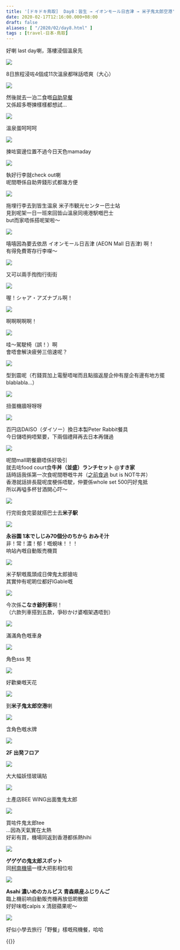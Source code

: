 ```yaml
---
title: '[ドキドキ鳥取]  Day8：皆生 → イオンモール日吉津 → 米子鬼太郎空港'
date: 2020-02-17T12:16:00.000+08:00
draft: false
aliases: [ "/2020/02/day8.html" ]
tags : [travel-日本-鳥取]
---
```


好喇 last day喇，落樓浸個溫泉先  

![](/images/tottori8a1.jpg)

8日旅程浸咗4個成11次溫泉都咪話唔爽（大心）  

![](/images/tottori8a4.jpg)

然後就去一泊二食嘅[自助早餐](https://hidie.net/tottori8a/)  
又係超多嘢揀樣樣都想試...  

![](/images/tottori8a5.jpg)

溫泉蛋呵呵呵  

![](/images/tottori8a7.jpg)

揀咗窗邊位置不過今日天色mamaday  

![](/images/tottori8a8.jpg)

執好行李就check out喇  
呢間嘢係自助畀錢形式都幾方便  

![](https://ndeoiq.ch.files.1drv.com/y4mZaJAFHVjirbcFw_8ihE48xAsUxsDM3dguwZLId5nE8EVnfVsoqvbHs763RSZHlKVLUKQBXZ6Xx-zOQxATKbMq_DTGs9EzHaNk1e64bzKJeoAVR8zLDs-DK4kLQCjjfaXHhmlAQrECNflmlp9BpVm7-hy7qRVmLJ2V6eu4Bob4W3x2XWc9CKwmsrdFMcPxKhn8EhfnIYw-2Me817SNVmIIQ?width=660&height=371&cropmode=none)

拖埋行李去到皆生温泉 米子市観光センター巴士站  
見到呢架一日一班來回皆山溫泉同境港駅嘅巴士  
but而家唔係搭呢架啦～  

![](https://ndemiq.ch.files.1drv.com/y4mOI9iedoxqIGX_Mrq0uY1JV-FbKkoIRS8TsTEhmPVRGs_mGqXiqWVXxfnU_PmUDwdTjVUC-L4hgnBmSQlnitA0FqKV24igZO7XIyz1XB-cmcGFBMjOEcSWLQlj8q6rSwIDQcQDc5QKh_45lBzu5IKpMTheQAow0YyXgVEUPCrU3r8WDml7ndyzC_1DuGcfx-l79MLBxDddxXty6rS0ETg-Q?width=660&height=371&cropmode=none)

嘻嘻因為要去依昂 イオンモール日吉津 (AEON Mall 日吉津) 啊！  
有得免費寄存行李㗎～  

![](https://ndepiq.ch.files.1drv.com/y4mi3nv_VCoE2DoOi1gCuYuEO5rrS7rH0Ku6u_SJpeEWX6ALmz9-sDMsWkr-aLHJt-9F6lCFen_Lv2Ahl8kVMy_BOhAqCz8euIksxHvL_SRCT2qbkhLdH8MoK0nSbRGy3YmaikcSxXvZ67k0F_wooEzuXPpc9lqGSve1XQdGBb36bGMycXFAHVvbqXb6Bnu6fm1VkvF9f1oZ5Dgg3IYfPqtcA?width=660&height=371&cropmode=none)

又可以兩手揈揈行街街  

![](https://ndeqiq.ch.files.1drv.com/y4m3Pc_A5J3Ddsp_ONCVM5LOUCIPX4QLau8N71GTFOYG7yZSCeUlLctoADl1ov_lj3qAGxtxVcKFHyoBXImzkK1omgF5J1wZUK5Z4Am1KHBZ9au0o_PDhH5axAh93_MLbzE7NZ4yuqYcSntNQ4-cE57iEGwPQsjKVlRZxORng3eEk0HQRsxQBuGcrR6Ox342XciPYDjQjM_wPSpkGu1Y7uNhA?width=371&height=660&cropmode=none)

喔！シャア・アズナブル啊！  

![](https://ndetiq.ch.files.1drv.com/y4mmmuZAKWwSERtvTmb-Wnt4pD8hbSdnsa7sKHmR4cF75XGlByozGq0anZj6m8YqSg8cx3bv3t_74Di5E7zncxIhsrBAOiP6dlxXBIRIzBE_43BkREkIiSHkiKinlXDVjnR1RbPge1Dkrz9OYlLG2ws5sQHKoLK4aFqrw3IDAhTsEfjbXjtrcEGeFHVDA1x6MPF1WTHhKHhigXT3xlaXnZaPA?width=660&height=371&cropmode=none)

啊啊啊啊啊！  

![](https://ndesiq.ch.files.1drv.com/y4mqlxVI5tjEtle51Um9gAhtgHmyQRZu_l-tL2No1fvp7eUo5efCH7863sWKwgX8NVAF8jQ3rUyvkydn_ZgRgMMalOMVgWGF15U3j1QhCmf7sLFq0lVjSBUY7HdBlr41q7uoAmMhrRBPkDZ22dvY25FsjWgRnoa9cD34tFD1C7bLE4SZ3U_louSU_9bPXbE6bzTrQ_fFVn7g4Rg25ygDgh7fg?width=371&height=660&cropmode=none)

哇～駕駛椅（誤！）啊  
會唔會解決疲勞三倍速呢？  

![](https://ndeniq.ch.files.1drv.com/y4mUk6f_jm5hQbQobcVQ_dhCquWjLl5fuvWO1FreuONjR5Ow7swWfvLombNl6usSilaXBgSC9ha90S89UtqxVomdrtwXJMYqeQGtKxY11S36xS8J9IoanwWegePHIMA2gItuHFsfIYqoKYT6AVhW4D0jSXBfhv7jdCLTPuhY0gfZr5RiOb7RDyZzNSwsq6dpIvwAizNFtKNu-7YG-2Hd6NkcA?width=660&height=371&cropmode=none)

型到震呢（冇錢買加上電壓唔啱而且點搵返屋企仲有屋企有邊有地方擺blablabla...）  

![](https://nderiq.ch.files.1drv.com/y4mj8zhLphLAU33n_C6kHo2RGT5JiMHXvB4fr6BUwUtGNNHMNbKBlp1bgZURVewtzayS6PXcSL4XcPvY0FMoKY958KBkMJHHVkldUyIT4Oh7Hp-S4wxQQro545ibE1vJUh9sztLrT5Le-msxEnT3ffO1zbEYRlF5m4waO7k8skM4bNan8qmAj0jhuwLKcL52flLa37u2gRvSwq8_jj1eEWR-g?width=660&height=371&cropmode=none)

扭蛋機牆呀呀呀  

![](https://ndexiq.ch.files.1drv.com/y4m1xEhpDDnqQRjerKw5-HG312AaZE1-1wVkPWTsV4nVFkihiUkWe00arjbPOkFLYJnzjrCFLwFqou0CofOHyiPriLj_qGu1HYuWys1VHHUMtzr1kKuYs93lPS7I9e6JY4ucmIRp2ecUL7Ki9GRYw3gQbPxUaDwyPM4MfDPHFAsx02phHpX3l5C4kpYmCgnDDnXalMelFxPL3G8IbuoUrjz0A?width=660&height=371&cropmode=none)

百円店DAISO（ダイソー）換日本製Peter Rabbit餐具  
今日儲唔夠唔緊要，下兩個禮拜再去日本再儲過  

![](https://lteoiq.ch.files.1drv.com/y4mlv2WabsIdRETQ--GvTzRVstE3KTLJvrhNt1AkqRTU4lqO1EZRdgO_eF9uSE2zGy1JmVT9PdmtqQkaDdAReWSNWjSBYKGJNNhQdEZ6Rb_cmlPwp9m3msgERrrSVF8YLfFIT5yXeWlusnPS-7SuAL3fOnvSJTeSKNRtFpVUiD9ECZPo-aHoTKpsbOYuA43ezV1v2lZmlmb7k3cEIrWgJYLGw?width=660&height=371&cropmode=none)

呢間mall啲餐廳唔係好吸引  
就去咗food court食**牛丼（並盛）ランチセット** @**すき家**  
話時話我係第一次食呢間嘢嘅牛丼（[之前食過](https://www.hidie.net/2017/06/happy-days-day-10.html) but is NOT牛丼）  
香港就話排長龍呢度梗係唔駛，仲要係whole set 500円好鬼抵  
所以再嗌多杯甘酒開心吓～  

![](https://ltemiq.ch.files.1drv.com/y4m1sxGopAPnJPo7ULFWNh_cRR42CeNYH_fSgrAc351Jzk0jigUiSulNr8KOJzNkQfUCU05PUB4Kqv2t9nOCPfUMUy3UwS4F1o1er2UzZ6cUl_R8BlvyfypSGZaCD7GM_WrazGW7nQc2g8bVdNc4QsFa6-xRHiRjhdarOE5e-7ucncEuEXLq2ZWaFJqJMzOBevSJxaMZx6CwIFbYxCF_Y633A?width=660&height=371&cropmode=none)

行完街食完晏就搭巴士去**米子駅**  

![](https://ltesiq.ch.files.1drv.com/y4mx5D1CvzN9Dqf_QkzTDi84suqsTlGYbCmKYDOxtZmNXkcwazlswV5YWHB8bSBfZhrZFXC9PZgy1rwEhLAd_nhJTdo9lcnUl2FCGzzXrzLMIoSXvAnDxzL71lC5TacMp0VjlbgD5U_3vsK6p35e9U0T8BWFxzfZBHWw_IQEuCQQ-fzuaHn44_DckRleaIcf6K9onORTijq58JJZ6fLFcGpzg?width=371&height=660&cropmode=none)

**永谷園 1本でしじみ70個分のちから おみそ汁**  
非！常！濃！郁！嘅蜆味！！！  
响站內嘅自動販売機買  

![](https://l9esiq.ch.files.1drv.com/y4mwYEqirZe3vhKsayypJ_DnqZCK1bbuag5NzXlHdw4r1nsTyITgmlX5y5j6kk8Ovfq_OnisdnEp6y4IwNSP68wRx7rj_n2OkVU32IZcoYN80wYo41-H1WXuu_Z_np2RAQcoP3Y3uK_tc4Lc5SbbYqoto-D6akm768cOtE_J8dFdaxRBqsdRQJbyVva22teDuJsItbP0foCBTR00LvKSFinFg?width=660&height=371&cropmode=none)

米子駅嘅風頭成日俾鬼太郎搶咗  
其實仲有呢啲位都好IGable嘅  

![](https://l9epiq.ch.files.1drv.com/y4m6-JeSNiBBhWrAxkWX_w72iK140ppjczNFDgpSmLo8I9UgRdurAzXSFwPbAfkafE5gu901Cmekq5KJNfiRyjoWIWLzK0ab9m4CDTeZoVD67eHrYCI_mrG2BqdEJfinlS4hIqih2dpr2CtyN8VROjoixUpW5B2scF5MX_KXVkfP2Vk_HdojMxYpNANuhwbfq25-A0TB8gAhkfRW6d6peAu_g?width=660&height=371&cropmode=none)

今次係**こなき爺列車**啊！  
（六款列車搭到五款，爭砂かけ婆嗰架遇唔到）  

![](https://l9eniq.ch.files.1drv.com/y4m5bPj55llVqLDOU5Q6jAQnE3kN_6nIfMjDVvAZN1KpBdZkug7X5xHgNINcZNVIHaUbRZSoJxByAzsi4Wvrusby4nkJw-B9r7LJPaCeSqJjNuxHTv1puLx1z-pjSpxD0HeeShUnYeRrJqgIV9b3KKNLGCBR5WP7lPB2SsJ-owMrHieCMGrQn6uJGH50znK7yD9i_nkq9TOv8C2N1T7exqE4g?width=660&height=371&cropmode=none)

滿滿角色嘅車身  

![](https://lteriq.ch.files.1drv.com/y4mrdmWF362NkkkgNCqr6Lu7QQyZWYuIfo-uAuvSTsxd9dIkLA1TxzuZ3K03sv_RqsQroJ-DZMGF5x0fROl9JvYXlelehr2MqSPJw9CS-Acx8Ffc9KrL2T05xKkjQmDeHiExf2ch4rCWvEydsUsddNExh4JQNeW2YtTiRuZOyqKfvDt1galkWlUnXc-2thvIdtfc6rXLq18GOo_-9QsSw3ndA?width=660&height=371&cropmode=none)

角色sss 凳  

![](https://lteqiq.ch.files.1drv.com/y4mIugPMTYe5qrU0BBJfkb7FfuHgPD5x4OQQ0r1xAZyz4L_93okW4LBG674uApvcpZEeQkB3F_GKpJGUnnYci7x2ZCRSj0rcO4tWLcYVxNNBgIF8BH2LXg2gA3t2Uzjq9y8W2WZ12W2jt8akpoW_ISg4pPXalCJ0HWLe3-o7JYrhb4stGRUtjEhBBqiHDj-qakJw2E03xGIafYKX7J_vFsJAw?width=660&height=371&cropmode=none)

好歡樂嘅天花  

![](https://l9etiq.ch.files.1drv.com/y4mCXLdQObeeUxfyraW9OlA-qBMQnJjl05PykzOwmfkOMzfFCmPZqzK5aaEuMUYOLuvSlEhjVAPVH_Zb0xSYKbRS6-o69KCSgV5Fj1iP8JTASXIAarx-_saI-42FC4b3u0l3fdoefXEnCCLbcXv1Pq6npueoR1UWV8gNayApZ-k1oVSlsZwuvPA-qR6cwrvUvFc97Xbi2S6cyZ6-C78Eca_UA?width=660&height=371&cropmode=none)

到**米子鬼太郎空港**喇  

![](https://l9ewiq.ch.files.1drv.com/y4myFl-qZEgZSGIKuVbUgeL8GF8GHFumzHf-oPGB0vgauFxvU_WXCCQ7xHOrSGhzyGrt7_NOEXdl4DNnS5XMqTn0VVwi59aSlQGHRlFgFoTRQpV7LDDoIdHppldskq__TrmJsQPwsSF5IxoAFbE8wCjKb6YxgoIsKg0JIPDjOM9r4h0_pOW8IthK2Ios3U-6m7Q_Ql5EfrbRrzm3iKcAaVPwA?width=660&height=371&cropmode=none)

含角色嘅水牌  

![](https://nthbqq.ch.files.1drv.com/y4mtaeN_WdhvLbLtyNOMBSw9Ohqxgqi_66YRfskrSK4GLyo2_C6lFIj0AOQhNFckc6PVACV_JfDWrQo6f3HcsWFKlaQb1N0X7MRgwPhydadBq-qt0-YPXtZI3nxs0fButz54B5DAImbaAha-kh8ubD2Eg14KKnXXqpIX5kz5jhb8RoIoPzf6HCPebgZ_oRqfkUzP_TEkZD-8QElKJWLzvWWFQ?width=660&height=371&cropmode=none)

**2F 出発フロア**  

![](https://ntheqq.ch.files.1drv.com/y4mczI5PbdkRZj_AM8KYUnK_vQrLkAGhbjPPezdf_KkHhN8Rtk2Q8Sh9yJYSdZ5436_6Jv50v_a_jyF8OcZ0dLR1cc204dZh_xraLkp4uFSjvzIa6xJzCtUVflPo4T8axdgW5tw6WHdXN4hFJprWgjvxDQffTgO-tZuZico483dz0H5Nsi8092KwZ9ih4lIqPVZcC1sYbKChGJxAbyrdVc9kw?width=660&height=371&cropmode=none)

大大幅妖怪玻璃貼  

![](https://nthdqq.ch.files.1drv.com/y4mGZ7cy4veKnpNbpKd1u_v6ahhaJ1_ZfZ3j0HEOxLh6XY-1gSdt3E-vbdP0TwERgwj44GigMAUzrBUUnYXOpdv58SfyeoAug2DIeBaMsxlLd1-4zKLMk39DWzXNICefybwDOKZ16XjSlGzVb5iPairRxPADV2UAKnXUDvASGaFm2irRhpZsLrg4NBiSEmjgnr7nOm2W9lhT5UvO3w_Hqo1zg?width=371&height=660&cropmode=none)

土產店BEE WING出面隻鬼太郎  

![](https://n9hbqq.ch.files.1drv.com/y4mJ5Cq_soQOXK3psBJZsWt-W5IsJXzRw_4WTaT1Lvo39gL5ZA2hA5BzeFmwXlhzG67b750Ja5ldMtgHPOt4y0eyoG7wWTFnWzvBeU6z2paFiOaaTlYW0flifg5AbxoInqSrhrBkDzc7U9hEzfiUglpf9ttJxsKk_qF5p7RWg855GJhpTc5UBTI4emwK0oy2NqJcFgzUxnX7eO6AIQ2WW_esA?width=371&height=660&cropmode=none)

買咗件鬼太郎tee  
...因為天氣實在太熱  
好彩有買，機場同返到香港都係熱hihi  

![](https://nthlqq.ch.files.1drv.com/y4mkH3yoz8MRsQhqQVyiCIO02d-NAOon7Jp7hwm4aAHTCi9BSCe75qf1c26rwS3RK6MBpxqxzWDT_MH-Fgjxq9qHTAEnKranPeoZCtI0nQsNpnalN9tqSamPkbkFSBasVqxZJP6aPN8UbtEz1XR8-w9ZAmcwaBdw5By_8Gz9CKoP3KS98ps_1kFRbOJ1HwRtsAZGyK7oknRLatcVPeXB5Xw8Q?width=660&height=371&cropmode=none)

**ゲゲゲの鬼太郎スポット**  
同[柯南機場](https://www.hidie.net/2020/02/day5.html)一樣大把影相位啦  

![](https://n9hcqq.ch.files.1drv.com/y4myMVzaonHMGqCMHS6N6Z-bSnZZA-tNh93RH5i-FmvVFsR0CWb7dWjUjpKOQ0Ym8beTvwVT93eqb18MEvEeD2E6WZVf_V2bAdJdOfovrB_JNbmOxPsO18JHQ3fyJ2pSx9x--GO94xY83UF4MzD0hzpoMl03aBi4PO-nSrgCBZr9PJP79zbpNO8ihNuXjSjVEUqKk6PLeJIF9Nh3uYovnjdTg?width=371&height=660&cropmode=none)

**Asahi 濃いめのカルピス 青森県産ふじりんご**  
臨上機前响自動販売機再放低啲散銀  
好好味嘅calpis x 清甜蘋果呢～  

![](https://onheqq.ch.files.1drv.com/y4mwCcf-NaR-mx8F0OzpJd1Hatl7beR2zn3qZ87p1NVYYk_fIu0NZF1MF-NHmfJ6UX8ot4VNFgEyGrTAzIVyJ6FF6A6wM2A0M4LKNoCsN8fOQQcgaa7_wAHeuHr4r9P0sdpvYEeO61l1hn108-I4EMiaupyszpuks4B3UxhyJDpOt2wu_qxTH-_lh3p9nkYUhhBB4QdoM0jW3LDdWi-SLYJHw?width=660&height=371&cropmode=none)

好似小學去旅行「野餐」樣嘅飛機餐，哈哈  
  

{{<tottori>}}  
